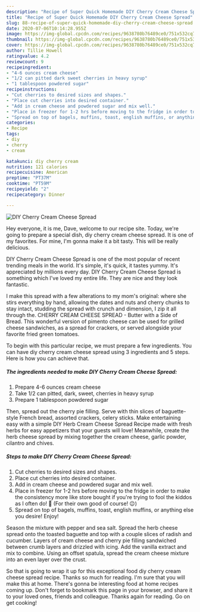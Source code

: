 ```yaml
---
description: "Recipe of Super Quick Homemade DIY Cherry Cream Cheese Spread"
title: "Recipe of Super Quick Homemade DIY Cherry Cream Cheese Spread"
slug: 88-recipe-of-super-quick-homemade-diy-cherry-cream-cheese-spread
date: 2020-07-06T10:14:28.955Z
image: https://img-global.cpcdn.com/recipes/9638780b76489ce0/751x532cq70/diy-cherry-cream-cheese-spread-recipe-main-photo.jpg
thumbnail: https://img-global.cpcdn.com/recipes/9638780b76489ce0/751x532cq70/diy-cherry-cream-cheese-spread-recipe-main-photo.jpg
cover: https://img-global.cpcdn.com/recipes/9638780b76489ce0/751x532cq70/diy-cherry-cream-cheese-spread-recipe-main-photo.jpg
author: Tillie Howell
ratingvalue: 4.2
reviewcount: 9
recipeingredient:
- "4-6 ounces cream cheese"
- "1/2 can pitted dark sweet cherries in heavy syrup"
- "1 tablespoon powdered sugar"
recipeinstructions:
- "Cut cherries to desired sizes and shapes."
- "Place cut cherries into desired container."
- "Add in cream cheese and powdered sugar and mix well."
- "Place in freezer for 1-2 hrs before moving to the fridge in order to make the consistency more like store bought if you&#39;re trying to fool the kiddos as I often do! 🤣 (For their own good of course! 😉)"
- "Spread on top of bagels, muffins, toast, english muffins, or anything else you desire! Enjoy!"
categories:
- Recipe
tags:
- diy
- cherry
- cream

katakunci: diy cherry cream 
nutrition: 121 calories
recipecuisine: American
preptime: "PT37M"
cooktime: "PT59M"
recipeyield: "2"
recipecategory: Dinner

---
```



![DIY Cherry Cream Cheese Spread](https://img-global.cpcdn.com/recipes/9638780b76489ce0/751x532cq70/diy-cherry-cream-cheese-spread-recipe-main-photo.jpg)

Hey everyone, it is me, Dave, welcome to our recipe site. Today, we're going to prepare a special dish, diy cherry cream cheese spread. It is one of my favorites. For mine, I'm gonna make it a bit tasty. This will be really delicious.

DIY Cherry Cream Cheese Spread is one of the most popular of recent trending meals in the world. It's simple, it's quick, it tastes yummy. It's appreciated by millions every day. DIY Cherry Cream Cheese Spread is something which I've loved my entire life. They are nice and they look fantastic.

I make this spread with a few alterations to my mom&#39;s original: where she stirs everything by hand, allowing the dates and nuts and cherry chunks to stay intact, studding the spread with crunch and dimension, I zip it all through the. CHERRY CREAM CHEESE SPREAD - Butter with a Side of Bread. This wonderful version of pimento cheese can be used for grilled cheese sandwiches, as a spread for crackers, or served alongside your favorite fried green tomatoes.


To begin with this particular recipe, we must prepare a few ingredients. You can have diy cherry cream cheese spread using 3 ingredients and 5 steps. Here is how you can achieve that.

<!--inarticleads1-->

##### The ingredients needed to make DIY Cherry Cream Cheese Spread:

1. Prepare 4-6 ounces cream cheese
1. Take 1/2 can pitted, dark, sweet, cherries in heavy syrup
1. Prepare 1 tablespoon powdered sugar


Then, spread out the cherry pie filling. Serve with thin slices of baguette-style French bread, assorted crackers, celery sticks. Make entertaining easy with a simple DIY Herb Cream Cheese Spread Recipe made with fresh herbs for easy appetizers that your guests will love! Meanwhile, create the herb cheese spread by mixing together the cream cheese, garlic powder, cilantro and chives. 

<!--inarticleads2-->

##### Steps to make DIY Cherry Cream Cheese Spread:

1. Cut cherries to desired sizes and shapes.
1. Place cut cherries into desired container.
1. Add in cream cheese and powdered sugar and mix well.
1. Place in freezer for 1-2 hrs before moving to the fridge in order to make the consistency more like store bought if you&#39;re trying to fool the kiddos as I often do! 🤣 (For their own good of course! 😉)
1. Spread on top of bagels, muffins, toast, english muffins, or anything else you desire! Enjoy!


Season the mixture with pepper and sea salt. Spread the herb cheese spread onto the toasted baguette and top with a couple slices of radish and cucumber. Layers of cream cheese and cherry pie filling sandwiched between crumb layers and drizzled with icing. Add the vanilla extract and mix to combine. Using an offset spatula, spread the cream cheese mixture into an even layer over the crust. 

So that is going to wrap it up for this exceptional food diy cherry cream cheese spread recipe. Thanks so much for reading. I'm sure that you will make this at home. There's gonna be interesting food at home recipes coming up. Don't forget to bookmark this page in your browser, and share it to your loved ones, friends and colleague. Thanks again for reading. Go on get cooking!
